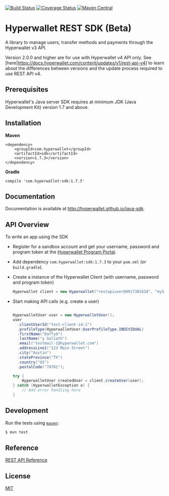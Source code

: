 [![Build Status](https://travis-ci.org/hyperwallet/java-sdk.png?branch=master)](https://travis-ci.org/hyperwallet/java-sdk)
[![Coverage Status](https://coveralls.io/repos/github/hyperwallet/java-sdk/badge.svg?branch=master)](https://coveralls.io/github/hyperwallet/java-sdk?branch=master)
[![Maven Central](https://img.shields.io/maven-central/v/com.hyperwallet/sdk.svg)]()

Hyperwallet REST SDK (Beta)
===========================

A library to manage users, transfer methods and payments through the Hyperwallet v3 API.

Version 2.0.0 and higher are for use with Hyperwallet v4 API only. See [here|https://docs.hyperwallet.com/content/updates/v1/rest-api-v4] to learn about the differences between versions and the update process required to use REST API v4.


Prerequisites
------------

Hyperwallet's Java server SDK requires at minimum JDK (Java Development Kit) version 1.7 and above.

Installation
------------

**Maven**
```
<dependency>
    <groupId>com.hyperwallet</groupId>
    <artifactId>sdk</artifactId>
    <version>1.7.3</version>
</dependency>
```

**Gradle**
```
compile 'com.hyperwallet:sdk:1.7.3'
```

Documentation
-------------

Documentation is available at http://hyperwallet.github.io/java-sdk.


API Overview
------------

To write an app using the SDK

* Register for a sandbox account and get your username, password and program token at the [Hyperwallet Program Portal](https://portal.hyperwallet.com).
* Add dependency `com.hyperwallet:sdk:1.7.3` to your `pom.xml` (or `build.gradle`).

* Create a instance of the Hyperwallet Client (with username, password and program token)
  ```java
  Hyperwallet client = new Hyperwallet("restapiuser@4917301618", "mySecurePassword!", "prg-645fc30d-83ed-476c-a412-32c82738a20e");
  ```
* Start making API calls (e.g. create a user)
  ```java

  HyperwalletUser user = new HyperwalletUser();
  user
    .clientUserId("test-client-id-1")
    .profileType(HyperwalletUser.UserProfileType.INDIVIDUAL)
    .firstName("Daffyd")
    .lastName("y Goliath")
    .email("testmail-1@hyperwallet.com")
    .addressLine1("123 Main Street")
    .city("Austin")
    .stateProvince("TX")
    .country("US")
    .postalCode("78701");

  try {
      HyperwalletUser createdUser = client.createUser(user);
  } catch (HyperwalletException e) {
      // Add error handling here
  }
  ```


Development
-----------

Run the tests using [`maven`](https://maven.apache.org/):

```bash
$ mvn test
```


Reference
---------

[REST API Reference](https://sandbox.hyperwallet.com/developer-portal/#/docs)


License
-------

[MIT](https://raw.githubusercontent.com/hyperwallet/java-sdk/master/LICENSE)
